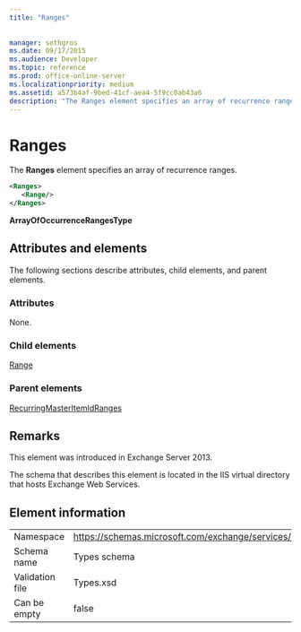 ```yaml
---
title: "Ranges"
 
 
manager: sethgros
ms.date: 09/17/2015
ms.audience: Developer
ms.topic: reference
ms.prod: office-online-server
ms.localizationpriority: medium
ms.assetid: a573b4af-9bed-41cf-aea4-5f9cc0ab43a6
description: "The Ranges element specifies an array of recurrence ranges."
---
```


# Ranges

The **Ranges** element specifies an array of recurrence ranges. 
  
```XML
<Ranges>
   <Range/>
</Ranges>
```

 **ArrayOfOccurrenceRangesType**
## Attributes and elements

The following sections describe attributes, child elements, and parent elements.
  
### Attributes

None.
  
### Child elements

[Range](range.md)
  
### Parent elements

[RecurringMasterItemIdRanges](recurringmasteritemidranges.md)
  
## Remarks

This element was introduced in Exchange Server 2013.
  
The schema that describes this element is located in the IIS virtual directory that hosts Exchange Web Services.
  
## Element information

|||
|:-----|:-----|
|Namespace  <br/> |https://schemas.microsoft.com/exchange/services/2006/types  <br/> |
|Schema name  <br/> |Types schema  <br/> |
|Validation file  <br/> |Types.xsd  <br/> |
|Can be empty  <br/> |false  <br/> |
   

